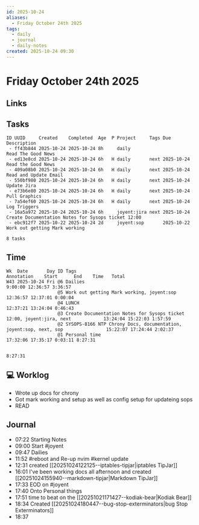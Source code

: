 ```yaml
---
id: 2025-10-24
aliases:
  - Friday October 24th 2025
tags:
  - daily
  - journal
  - daily-notes
created: 2025-10-24 09:30
---
```


# Friday October 24th 2025

## Links

## Tasks

``` text
ID UUID     Created    Completed  Age  P Project     Tags Due        Description                                       
 - ff43b844 2025-10-24 2025-10-24 8h     daily                       Read The Good News
 - ed13e8cd 2025-10-24 2025-10-24 6h   H daily       next 2025-10-24 Read the Good News                                
 - 409a08b0 2025-10-24 2025-10-24 6h   H daily       next 2025-10-24 Read and Update Email                             
 - 550bf980 2025-10-24 2025-10-24 6h   H daily       next 2025-10-24 Update Jira                                       
 - e73b6e80 2025-10-24 2025-10-24 6h   H daily       next 2025-10-24 Pull Graphics                                     
 - 7a54ef60 2025-10-24 2025-10-24 6h   H daily       next 2025-10-24 Log Triggers                                      
 - 16a5a972 2025-10-24 2025-10-24 6h     joyent:jira next 2025-10-24 Create Documentation Notes for Sysops ticket 12:00
 - ebc912f7 2025-10-22 2025-10-24 2d     joyent:sop       2025-10-22 Work out getting Mark working                     

8 tasks
```

## Time

``` text
Wk  Date       Day ID Tags                                                                  Annotation    Start      End    Time   Total
W43 2025-10-24 Fri @6 Dailies                                                                           9:00:00 12:36:57 3:36:57
                   @5 Work out getting Mark working, joyent:sop                                        12:36:57 12:37:01 0:00:04
                   @4 LUNCH                                                                            12:37:21 13:24:04 0:46:43
                   @3 Create Documentation Notes for Sysops ticket 12:00, joyent:jira, next            13:24:04 15:22:03 1:57:59
                   @2 SYSOPS-8166 NTP Chrony Docs, documentation, joyent:sop, next, sop                15:22:07 17:24:44 2:02:37
                   @1 Personal time                                                                    17:32:06 17:35:17 0:03:11 8:27:31
                                                                                                                                        
                                                                                                                                 8:27:31
```

## 💻 Worklog

- Wrote up docs for chrony  
- Got mark working and setup as well as config setup for updateing sops
- READ

## Journal

- 07:22 Starting Notes
- 09:00 Start #joyent
- 09:47 Dailies
- 11:52 #reboot and Re-up nvim #kernel update
- 12:31 created [[20251024122125--iptables-tipjar|iptables TipJar]]
- 16:01 I've been working docs all afternoon  and created [[20251024155940--markdown-tipjar|Markdown TipJar]]
- 17:33 EOD on #joyent
- 17:40 Onto Personal things
- 17:51 time to beat on the [[20251021171427--kodiak-bear|Kodiak Bear]]
- 18:34 Created [[20251024180447--bug-stop-exterminators|bug Stop Exterminators]]
- 18:37 

